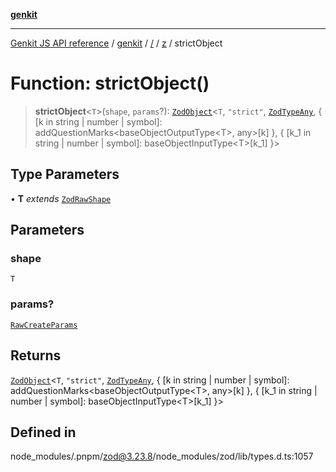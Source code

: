 [**genkit**](../../../README.md)

***

[Genkit JS API reference](../../../../README.md) / [genkit](../../../README.md) / [/](../../../README.md) / [z](../README.md) / strictObject

# Function: strictObject()

> **strictObject**\<`T`\>(`shape`, `params`?): [`ZodObject`](../classes/ZodObject.md)\<`T`, `"strict"`, [`ZodTypeAny`](../type-aliases/ZodTypeAny.md), \{ \[k in string \| number \| symbol\]: addQuestionMarks\<baseObjectOutputType\<T\>, any\>\[k\] \}, \{ \[k\_1 in string \| number \| symbol\]: baseObjectInputType\<T\>\[k\_1\] \}\>

## Type Parameters

• **T** *extends* [`ZodRawShape`](../type-aliases/ZodRawShape.md)

## Parameters

### shape

`T`

### params?

[`RawCreateParams`](../type-aliases/RawCreateParams.md)

## Returns

[`ZodObject`](../classes/ZodObject.md)\<`T`, `"strict"`, [`ZodTypeAny`](../type-aliases/ZodTypeAny.md), \{ \[k in string \| number \| symbol\]: addQuestionMarks\<baseObjectOutputType\<T\>, any\>\[k\] \}, \{ \[k\_1 in string \| number \| symbol\]: baseObjectInputType\<T\>\[k\_1\] \}\>

## Defined in

node\_modules/.pnpm/zod@3.23.8/node\_modules/zod/lib/types.d.ts:1057
